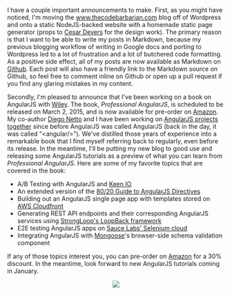 I have a couple important announcements to make. First, as you might have
noticed, I'm moving the www.thecodebarbarian.com blog off of Wordpress and onto
a static NodeJS-backed website with a homemade static page generator (props to
[Cesar Devers](https://twitter.com/Cesar_Devers) for the design work). The
primary reason is that I want to be able to write my posts in Markdown, because
my previous blogging workflow of writing in Google docs and porting to Wordpress
led to a lot of frustration and a lot of butchered code formatting. As a
positive side effect, all of my posts are now available as Markdown on
[Github](https://github.com/vkarpov15/thecodebarbarian.com/tree/master/lib/posts).
Each post will also have a friendly link to the Markdown source on Github, so
feel free to comment inline on Github or open up a pull request if you find any
glaring mistakes in my content.

Secondly, I'm pleased to announce that I've been working on a book on AngularJS
with [Wiley](http://en.wikipedia.org/wiki/John_Wiley_%26_Sons). The
book, *Professional AngularJS*, is scheduled to be released on March 2, 2015,
and is now available for pre-order on [Amazon](http://www.amazon.com/Professional-AngularJS-Valeri-Karpov/dp/1118832078). My co-author [Diego Netto](https://twitter.com/hackthenetto)
and I have been working on [AngularJS projects together](http://techcrunch.com/2012/08/14/tigerlabs-accelerator-showcases-its-first-batch-of-startups-at-princeton-demo-day/)
since before AngularJS was called AngularJS (back in the day, it was called
"&lt;angular/&gt;"). We've distilled those years of
experience into a remarkable book that I find myself referring back to
regularly, even before its release. In the meantime, I'll be putting my
new blog to good use and releasing some AngularJS tutorials as a preview of what
you can learn from *Professional AngularJS*. Here are some of my favorite topics
that are covered in the book:

* A/B Testing with AngularJS and [Keen IO](https://keen.io/)
* An extended version of the [80/20 Guide to AngularJS Directives](/2013/09/23/the-8020-guide-to-writing-angularjs-directives)
* Building out an AngularJS single page app with templates stored on [AWS Cloudfront](http://aws.amazon.com/cloudfront/)
* Generating REST API endpoints and their corresponding AngularJS services using
[StrongLoop's LoopBack framework](http://strongloop.com/node-js/loopback/)
* E2E testing AngularJS apps on [Sauce Labs' Selenium cloud](https://saucelabs.com/)
* Integrating AngularJS with [Mongoose](https://github.com/LearnBoost/mongoose)'s browser-side schema validation component

If any of those topics interest you, you can pre-order on [Amazon](http://www.amazon.com/Professional-AngularJS-Valeri-Karpov/dp/1118832078)
for a 30% discount. In the meantime, look forward to new AngularJS tutorials
coming in January.

<div style="text-align: center"><img src="http://i.imgur.com/0UWUUOd.jpg"></div>
